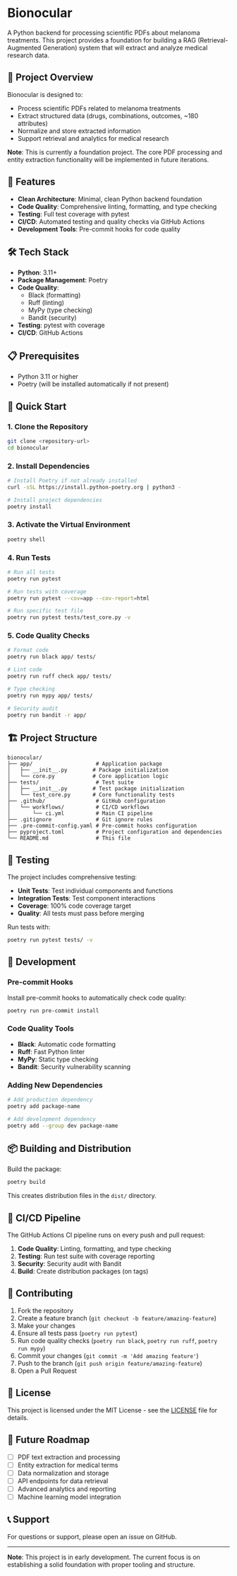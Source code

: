 # Bionocular

A Python backend for processing scientific PDFs about melanoma treatments. This project provides a foundation for building a RAG (Retrieval-Augmented Generation) system that will extract and analyze medical research data.

## 🎯 Project Overview

Bionocular is designed to:
- Process scientific PDFs related to melanoma treatments
- Extract structured data (drugs, combinations, outcomes, ~180 attributes)
- Normalize and store extracted information
- Support retrieval and analytics for medical research

**Note**: This is currently a foundation project. The core PDF processing and entity extraction functionality will be implemented in future iterations.

## 🚀 Features

- **Clean Architecture**: Minimal, clean Python backend foundation
- **Code Quality**: Comprehensive linting, formatting, and type checking
- **Testing**: Full test coverage with pytest
- **CI/CD**: Automated testing and quality checks via GitHub Actions
- **Development Tools**: Pre-commit hooks for code quality

## 🛠️ Tech Stack

- **Python**: 3.11+
- **Package Management**: Poetry
- **Code Quality**: 
  - Black (formatting)
  - Ruff (linting)
  - MyPy (type checking)
  - Bandit (security)
- **Testing**: pytest with coverage
- **CI/CD**: GitHub Actions

## 📋 Prerequisites

- Python 3.11 or higher
- Poetry (will be installed automatically if not present)

## 🚀 Quick Start

### 1. Clone the Repository

```bash
git clone <repository-url>
cd bionocular
```

### 2. Install Dependencies

```bash
# Install Poetry if not already installed
curl -sSL https://install.python-poetry.org | python3 -

# Install project dependencies
poetry install
```

### 3. Activate the Virtual Environment

```bash
poetry shell
```

### 4. Run Tests

```bash
# Run all tests
poetry run pytest

# Run tests with coverage
poetry run pytest --cov=app --cov-report=html

# Run specific test file
poetry run pytest tests/test_core.py -v
```

### 5. Code Quality Checks

```bash
# Format code
poetry run black app/ tests/

# Lint code
poetry run ruff check app/ tests/

# Type checking
poetry run mypy app/ tests/

# Security audit
poetry run bandit -r app/
```

## 🏗️ Project Structure

```
bionocular/
├── app/                    # Application package
│   ├── __init__.py        # Package initialization
│   └── core.py            # Core application logic
├── tests/                  # Test suite
│   ├── __init__.py        # Test package initialization
│   └── test_core.py       # Core functionality tests
├── .github/                # GitHub configuration
│   └── workflows/          # CI/CD workflows
│       └── ci.yml          # Main CI pipeline
├── .gitignore              # Git ignore rules
├── .pre-commit-config.yaml # Pre-commit hooks configuration
├── pyproject.toml          # Project configuration and dependencies
└── README.md               # This file
```

## 🧪 Testing

The project includes comprehensive testing:

- **Unit Tests**: Test individual components and functions
- **Integration Tests**: Test component interactions
- **Coverage**: 100% code coverage target
- **Quality**: All tests must pass before merging

Run tests with:
```bash
poetry run pytest tests/ -v
```

## 🔧 Development

### Pre-commit Hooks

Install pre-commit hooks to automatically check code quality:

```bash
poetry run pre-commit install
```

### Code Quality Tools

- **Black**: Automatic code formatting
- **Ruff**: Fast Python linter
- **MyPy**: Static type checking
- **Bandit**: Security vulnerability scanning

### Adding New Dependencies

```bash
# Add production dependency
poetry add package-name

# Add development dependency
poetry add --group dev package-name
```

## 📦 Building and Distribution

Build the package:
```bash
poetry build
```

This creates distribution files in the `dist/` directory.

## 🚀 CI/CD Pipeline

The GitHub Actions CI pipeline runs on every push and pull request:

1. **Code Quality**: Linting, formatting, and type checking
2. **Testing**: Run test suite with coverage reporting
3. **Security**: Security audit with Bandit
4. **Build**: Create distribution packages (on tags)

## 🤝 Contributing

1. Fork the repository
2. Create a feature branch (`git checkout -b feature/amazing-feature`)
3. Make your changes
4. Ensure all tests pass (`poetry run pytest`)
5. Run code quality checks (`poetry run black`, `poetry run ruff`, `poetry run mypy`)
6. Commit your changes (`git commit -m 'Add amazing feature'`)
7. Push to the branch (`git push origin feature/amazing-feature`)
8. Open a Pull Request

## 📝 License

This project is licensed under the MIT License - see the [LICENSE](LICENSE) file for details.

## 🔮 Future Roadmap

- [ ] PDF text extraction and processing
- [ ] Entity extraction for medical terms
- [ ] Data normalization and storage
- [ ] API endpoints for data retrieval
- [ ] Advanced analytics and reporting
- [ ] Machine learning model integration

## 📞 Support

For questions or support, please open an issue on GitHub.

---

**Note**: This project is in early development. The current focus is on establishing a solid foundation with proper tooling and structure.
